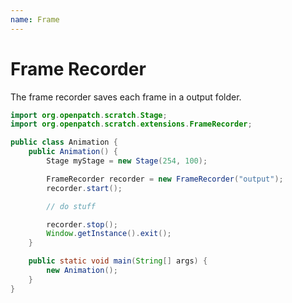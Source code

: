 ```yaml
---
name: Frame
---
```


# Frame Recorder

The frame recorder saves each frame in a output folder.

```java
import org.openpatch.scratch.Stage;
import org.openpatch.scratch.extensions.FrameRecorder;

public class Animation {
    public Animation() {
        Stage myStage = new Stage(254, 100);

        FrameRecorder recorder = new FrameRecorder("output");
        recorder.start();

        // do stuff

        recorder.stop();
        Window.getInstance().exit();
    }

    public static void main(String[] args) {
        new Animation();
    }
}
```